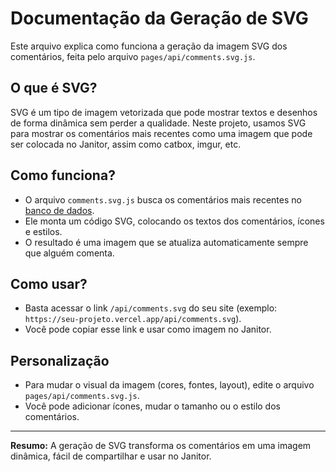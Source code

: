 # Documentação da Geração de SVG

Este arquivo explica como funciona a geração da imagem SVG dos comentários, feita pelo arquivo `pages/api/comments.svg.js`.

## O que é SVG?

SVG é um tipo de imagem vetorizada que pode mostrar textos e desenhos de forma dinâmica sem perder a qualidade. Neste projeto, usamos SVG para mostrar os comentários mais recentes como uma imagem que pode ser colocada no Janitor, assim como catbox, imgur, etc.

## Como funciona?

- O arquivo `comments.svg.js` busca os comentários mais recentes no [banco de dados](README.db.md).
- Ele monta um código SVG, colocando os textos dos comentários, ícones e estilos.
- O resultado é uma imagem que se atualiza automaticamente sempre que alguém comenta.

## Como usar?

- Basta acessar o link `/api/comments.svg` do seu site (exemplo: `https://seu-projeto.vercel.app/api/comments.svg`).
- Você pode copiar esse link e usar como imagem no Janitor.

## Personalização

- Para mudar o visual da imagem (cores, fontes, layout), edite o arquivo `pages/api/comments.svg.js`.
- Você pode adicionar ícones, mudar o tamanho ou o estilo dos comentários.

---

**Resumo:**
A geração de SVG transforma os comentários em uma imagem dinâmica, fácil de compartilhar e usar no Janitor.
